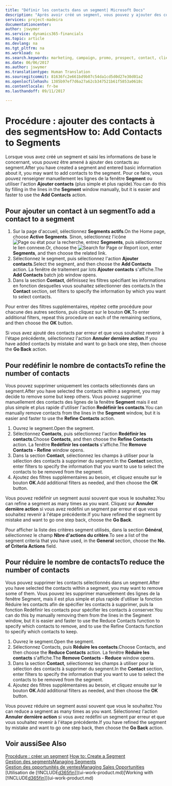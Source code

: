 ```yaml
---
title: "Définir les contacts dans un segment| Microsoft Docs"
description: "Après avoir créé un segment, vous pouvez y ajouter des contacts, par exemple, dans le cadre d'une campagne marketing visant des clients particuliers."
services: project-madeira
documentationcenter: 
author: jswymer
ms.service: dynamics365-financials
ms.topic: article
ms.devlang: na
ms.tgt_pltfrm: na
ms.workload: na
ms.search.keywords: marketing, campaign, promo, prospect, contact, client, customer
ms.date: 06/06/2017
ms.author: jswymer
ms.translationtype: Human Translation
ms.sourcegitcommit: 81636fc2e661bd9b07c54da1cd5d0d27e30d01a2
ms.openlocfilehash: 1385b97ef7d6a27a62cb347521b61f5853a0618c
ms.contentlocale: fr-be
ms.lasthandoff: 09/11/2017

---
```

# <a name="how-to-add-contacts-to-segments"></a><span data-ttu-id="fb53c-103">Procédure : ajouter des contacts à des segments</span><span class="sxs-lookup"><span data-stu-id="fb53c-103">How to: Add Contacts to Segments</span></span>
<span data-ttu-id="fb53c-104">Lorsque vous avez créé un segment et saisi les informations de base le concernant, vous pouvez être amené à ajouter des contacts au segment.</span><span class="sxs-lookup"><span data-stu-id="fb53c-104">After you have created a segment and entered basic information about it, you may want to add contacts to the segment.</span></span> <span data-ttu-id="fb53c-105">Pour ce faire, vous pouvez renseigner manuellement les lignes de la fenêtre **Segment** ou utiliser l'action **Ajouter contacts** (plus simple et plus rapide).</span><span class="sxs-lookup"><span data-stu-id="fb53c-105">You can do this by filling in the lines in the **Segment** window manually, but it is easier and faster to use the **Add Contacts** action.</span></span>

## <a name="to-add-a-contact-to-a-segment"></a><span data-ttu-id="fb53c-106">Pour ajouter un contact à un segment</span><span class="sxs-lookup"><span data-stu-id="fb53c-106">To add a contact to a segment</span></span>
1. <span data-ttu-id="fb53c-107">Sur la page d'accueil, sélectionnez **Segments actifs**.</span><span class="sxs-lookup"><span data-stu-id="fb53c-107">On the Home page, choose **Active Segments**.</span></span> <span data-ttu-id="fb53c-108">Sinon, sélectionnez l'icône ![Page ou état pour la recherche](media/ui-search/search_small.png "icône Page ou état pour la recherche"), entrez **Segments**, puis sélectionnez le lien connexe.</span><span class="sxs-lookup"><span data-stu-id="fb53c-108">Or, choose the ![Search for Page or Report](media/ui-search/search_small.png "Search for Page or Report icon") icon, enter **Segments**, and then choose the related link.</span></span>  
2. <span data-ttu-id="fb53c-109">Sélectionnez le segment, puis sélectionnez l'action **Ajouter contacts**.</span><span class="sxs-lookup"><span data-stu-id="fb53c-109">Select the segment, and then choose the **Add Contacts** action.</span></span> <span data-ttu-id="fb53c-110">La fenêtre de traitement par lots **Ajouter contacts** s'affiche.</span><span class="sxs-lookup"><span data-stu-id="fb53c-110">The **Add Contacts** batch job window opens.</span></span>
3. <span data-ttu-id="fb53c-111">Dans la section **Contact**, définissez les filtres spécifiant les informations en fonction desquelles vous souhaitez sélectionner des contacts.</span><span class="sxs-lookup"><span data-stu-id="fb53c-111">In the **Contact** section, set filters to specify the information by which you want to select contacts.</span></span>

<span data-ttu-id="fb53c-112">Pour entrer des filtres supplémentaires, répétez cette procédure pour chacune des autres sections, puis cliquez sur le bouton **OK**.</span><span class="sxs-lookup"><span data-stu-id="fb53c-112">To enter additional filters, repeat this procedure on each of the remaining sections, and then choose the **OK** button.</span></span>

<span data-ttu-id="fb53c-113">Si vous avez ajouté des contacts par erreur et que vous souhaitez revenir à l'étape précédente, sélectionnez l'action **Annuler dernière action**.</span><span class="sxs-lookup"><span data-stu-id="fb53c-113">If you have added contacts by mistake and want to go back one step, then choose the **Go Back** action.</span></span>

## <a name="to-refine-the-number-of-contacts"></a><span data-ttu-id="fb53c-114">Pour redéfinir le nombre de contacts</span><span class="sxs-lookup"><span data-stu-id="fb53c-114">To refine the number of contacts</span></span>
<span data-ttu-id="fb53c-115">Vous pouvez supprimer uniquement les contacts sélectionnés dans un segment.</span><span class="sxs-lookup"><span data-stu-id="fb53c-115">After you have selected the contacts within a segment, you may decide to remove some but keep others.</span></span> <span data-ttu-id="fb53c-116">Vous pouvez supprimer manuellement des contacts des lignes de la fenêtre **Segment** mais il est plus simple et plus rapide d'utiliser l'action **Redéfinir les contacts**.</span><span class="sxs-lookup"><span data-stu-id="fb53c-116">You can manually remove contacts from the lines in the **Segment** window, but it is easier and faster to use the **Refine Contacts** action.</span></span>

1. <span data-ttu-id="fb53c-117">Ouvrez le segment.</span><span class="sxs-lookup"><span data-stu-id="fb53c-117">Open the segment.</span></span>
2. <span data-ttu-id="fb53c-118">Sélectionnez **Contacts**, puis sélectionnez l'action **Redéfinir les contacts**.</span><span class="sxs-lookup"><span data-stu-id="fb53c-118">Choose **Contacts**, and then choose the **Refine Contacts** action.</span></span> <span data-ttu-id="fb53c-119">La fenêtre **Redéfinir les contacts** s'affiche.</span><span class="sxs-lookup"><span data-stu-id="fb53c-119">The **Remove Contacts - Refine** window opens.</span></span>
3. <span data-ttu-id="fb53c-120">Dans la section **Contact**, sélectionnez les champs à utiliser pour la sélection des contacts à supprimer du segment.</span><span class="sxs-lookup"><span data-stu-id="fb53c-120">In the **Contact** section, enter filters to specify the information that you want to use to select the contacts to be removed from the segment.</span></span>
4. <span data-ttu-id="fb53c-121">Ajoutez des filtres supplémentaires au besoin, et cliquez ensuite sur le bouton **OK**.</span><span class="sxs-lookup"><span data-stu-id="fb53c-121">Add additional filters as needed, and then choose the **OK** button.</span></span>

<span data-ttu-id="fb53c-122">Vous pouvez redéfinir un segment aussi souvent que vous le souhaitez.</span><span class="sxs-lookup"><span data-stu-id="fb53c-122">You can refine a segment as many times as you want.</span></span> <span data-ttu-id="fb53c-123">Cliquez sur **Annuler dernière action** si vous avez redéfini un segment par erreur et que vous souhaitez revenir à l'étape précédente.</span><span class="sxs-lookup"><span data-stu-id="fb53c-123">If you have refined the segment by mistake and want to go one step back, choose the **Go Back**.</span></span>

<span data-ttu-id="fb53c-124">Pour afficher la liste des critères segment utilisés, dans la section **Général**, sélectionnez le champ **Nbre d'actions du critère**.</span><span class="sxs-lookup"><span data-stu-id="fb53c-124">To see a list of the segment criteria that you have used, in the **General** section, choose the **No. of Criteria Actions** field.</span></span>

## <a name="to-reduce-the-number-of-contacts"></a><span data-ttu-id="fb53c-125">Pour réduire le nombre de contacts</span><span class="sxs-lookup"><span data-stu-id="fb53c-125">To reduce the number of contacts</span></span>
<span data-ttu-id="fb53c-126">Vous pouvez supprimer les contacts sélectionnés dans un segment.</span><span class="sxs-lookup"><span data-stu-id="fb53c-126">After you have selected the contacts within a segment, you may want to remove some of them.</span></span> <span data-ttu-id="fb53c-127">Vous pouvez les supprimer manuellement des lignes de la fenêtre Segment, mais il est plus simple et plus rapide d'utiliser la fonction Réduire les contacts afin de spécifier les contacts à supprimer, puis la fonction Redéfinir les contacts pour spécifier les contacts à conserver.</span><span class="sxs-lookup"><span data-stu-id="fb53c-127">You can do this by manually removing them from the lines in the Segment window, but it is easier and faster to use the Reduce Contacts function to specify which contacts to remove, and to use the Refine Contacts function to specify which contacts to keep.</span></span>

1. <span data-ttu-id="fb53c-128">Ouvrez le segment.</span><span class="sxs-lookup"><span data-stu-id="fb53c-128">Open the segment.</span></span>
2. <span data-ttu-id="fb53c-129">Sélectionnez Contacts, puis **Réduire les contacts**.</span><span class="sxs-lookup"><span data-stu-id="fb53c-129">Choose Contacts, and then choose the **Reduce Contacts** action.</span></span> <span data-ttu-id="fb53c-130">La fenêtre **Réduire les contacts** s'affiche.</span><span class="sxs-lookup"><span data-stu-id="fb53c-130">The **Remove Contacts - Reduce** window opens.</span></span>
3. <span data-ttu-id="fb53c-131">Dans la section **Contact**, sélectionnez les champs à utiliser pour la sélection des contacts à supprimer du segment.</span><span class="sxs-lookup"><span data-stu-id="fb53c-131">In the **Contact** section, enter filters to specify the information that you want to use to select the contacts to be removed from the segment.</span></span>
4. <span data-ttu-id="fb53c-132">Ajoutez des filtres supplémentaires au besoin, et cliquez ensuite sur le bouton **OK**.</span><span class="sxs-lookup"><span data-stu-id="fb53c-132">Add additional filters as needed, and then choose the **OK** button.</span></span>

<span data-ttu-id="fb53c-133">Vous pouvez réduire un segment aussi souvent que vous le souhaitez.</span><span class="sxs-lookup"><span data-stu-id="fb53c-133">You can reduce a segment as many times as you want.</span></span> <span data-ttu-id="fb53c-134">Sélectionnez l'action **Annuler dernière action** si vous avez redéfini un segment par erreur et que vous souhaitez revenir à l'étape précédente.</span><span class="sxs-lookup"><span data-stu-id="fb53c-134">If you have refined the segment by mistake and want to go one step back, then choose the **Go Back** action.</span></span>

## <a name="see-also"></a><span data-ttu-id="fb53c-135">Voir aussi</span><span class="sxs-lookup"><span data-stu-id="fb53c-135">See Also</span></span>
<span data-ttu-id="fb53c-136">[Procédure : créer un segment](marketing-how-create-segment.md) </span><span class="sxs-lookup"><span data-stu-id="fb53c-136">[How to: Create a Segment](marketing-how-create-segment.md) </span></span>  
[<span data-ttu-id="fb53c-137">Gestion des segments</span><span class="sxs-lookup"><span data-stu-id="fb53c-137">Managing Segments</span></span>](marketing-segments.md)  
[<span data-ttu-id="fb53c-138">Gestion des opportunités de ventes</span><span class="sxs-lookup"><span data-stu-id="fb53c-138">Managing Sales Opportunities</span></span>](marketing-manage-sales-opportunities.md)  
<span data-ttu-id="fb53c-139">[Utilisation de [!INCLUDE[d365fin](includes/d365fin_md.md)]](ui-work-product.md)</span><span class="sxs-lookup"><span data-stu-id="fb53c-139">[Working with [!INCLUDE[d365fin](includes/d365fin_md.md)]](ui-work-product.md)</span></span>  

